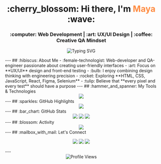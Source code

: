 <h1 align="center">
  :cherry_blossom: Hi there, I'm <span style="color:#FF8C42;">Maya</span> :wave:
</h1>
<h3 align="center">
  :computer: Web Development | :art: UX/UI Design | :coffee: Creative QA Mindset
</h3>
<p align="center">
  <img src="https://readme-typing-svg.herokuapp.com?font=Fira+Code&size=22&duration=3000&pause=600&color=FF8C42&center=true&vCenter=true&width=700&lines=Designing+clean+UX;Building+beautiful+interfaces;Testing+with+creativity" alt="Typing SVG" />
</p>
---
## :hibiscus: About Me
- :female-technologist: Web-developer and QA-engineer passionate about creating user-friendly interfaces
- :art: Focus on **UX/UI** design and front-end testing
- :bulb: I enjoy combining design thinking with engineering precision
- :rocket: Exploring **HTML, CSS, JavaScript, React, Figma, Selenium**
- :tulip: Believe that **every pixel and every test** should have a purpose
---
## :hammer_and_spanner: My Tools & Technologies
<div align="center">
  <img src="https://skillicons.dev/icons?i=html,css,js,react,figma,git,selenium,postman,java,idea,jira,jenkins,github&perline=7" />
</div>
---
## :sparkles: GitHub Highlights
<div align="center">
  <img src="https://github-profile-trophy.vercel.app/?username=MayaDev&theme=flat&no-frame=true&margin-w=5&margin-h=5&title=Commits,Repositories,PullRequest,Stars,Followers" />
</div>
---
## :bar_chart: GitHub Stats
<div align="center">
  <img src="https://github-readme-stats.vercel.app/api?username=MayaDev&show_icons=true&title_color=FF8C42&icon_color=FFB6B9&text_color=ffffff&bg_color=1A1A1A&hide_border=true" />
  <img src="https://github-readme-streak-stats.herokuapp.com/?user=MayaDev&ring=FF8C42&fire=FFB6B9&currStreakLabel=FFB6B9&sideNums=ffffff&sideLabels=ffffff&dates=bbbbbb&hide_border=true&background=1A1A1A" />
  <img src="https://github-readme-stats.vercel.app/api/top-langs/?username=MayaDev&layout=compact&title_color=FF8C42&text_color=ffffff&bg_color=1A1A1A&hide_border=true" />
</div>
---
## :blossom: Activity
<div align="center">
  <img src="https://github-readme-activity-graph.vercel.app/graph?username=MayaDev&bg_color=1A1A1A&color=FF8C42&line=FFB6B9&point=FFF5E1&area=true&hide_border=true" />
</div>
---
## :mailbox_with_mail: Let's Connect
<p align="center">
  <a href="https://t.me/MayaMakeeva"><img src="https://img.shields.io/badge/Telegram-FF8C42?style=for-the-badge&logo=telegram&logoColor=white"/></a>
  <a href="https://linkedin.com/in/mayadev"><img src="https://img.shields.io/badge/LinkedIn-FFB6B9?style=for-the-badge&logo=linkedin&logoColor=white"/></a>
  <a href="mailto:mayadev@gmail.com"><img src="https://img.shields.io/badge/Gmail-FF8C42?style=for-the-badge&logo=gmail&logoColor=white"/></a>
</p>
---
<div align="center">
  <img src="https://komarev.com/ghpvc/?username=MayaDev&style=for-the-badge&color=FF8C42" alt="Profile Views" />
</div>

  
<!--
**MayaMakeeva/MayaMakeeva** is a ✨ _special_ ✨ repository because its `README.md` (this file) appears on your GitHub profile.

Here are some ideas to get you started:

- 🔭 I’m currently working on ...
- 🌱 I’m currently learning ...
- 👯 I’m looking to collaborate on ...
- 🤔 I’m looking for help with ...
- 💬 Ask me about ...
- 📫 How to reach me: ...
- 😄 Pronouns: ...
- ⚡ Fun fact: ...
-->
